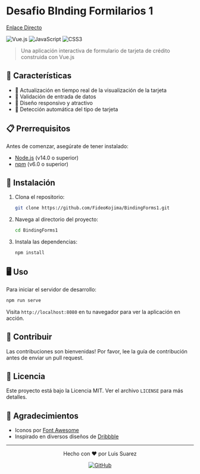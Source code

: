 # Desafio BInding Formilarios 1

[Enlace Directo](https://binding-forms1.vercel.app/)

![Vue.js](https://img.shields.io/badge/vuejs-%2335495e.svg?style=for-the-badge&logo=vuedotjs&logoColor=%234FC08D)
![JavaScript](https://img.shields.io/badge/javascript-%23323330.svg?style=for-the-badge&logo=javascript&logoColor=%23F7DF1E)
![CSS3](https://img.shields.io/badge/css3-%231572B6.svg?style=for-the-badge&logo=css3&logoColor=white)

> Una aplicación interactiva de formulario de tarjeta de crédito construida con Vue.js

## 🌟 Características

- 🔄 Actualización en tiempo real de la visualización de la tarjeta
- 📝 Validación de entrada de datos
- 🎨 Diseño responsivo y atractivo
- 🔢 Detección automática del tipo de tarjeta

## 📋 Prerrequisitos

Antes de comenzar, asegúrate de tener instalado:

- [Node.js](https://nodejs.org/) (v14.0 o superior)
- [npm](https://www.npmjs.com/) (v6.0 o superior)

## 🚀 Instalación

1. Clona el repositorio:
   ```bash
   git clone https://github.com/FideoKojima/BindingForms1.git
   ```

2. Navega al directorio del proyecto:
   ```bash
   cd BindingForms1
   ```

3. Instala las dependencias:
   ```bash
   npm install
   ```

## 🖥️ Uso

Para iniciar el servidor de desarrollo:

```bash
npm run serve
```

Visita `http://localhost:8080` en tu navegador para ver la aplicación en acción.

## 🤝 Contribuir

Las contribuciones son bienvenidas! Por favor, lee la guía de contribución antes de enviar un pull request.

## 📄 Licencia

Este proyecto está bajo la Licencia MIT. Ver el archivo `LICENSE` para más detalles.

## 👏 Agradecimientos

- Iconos por [Font Awesome](https://fontawesome.com/)
- Inspirado en diversos diseños de [Dribbble](https://dribbble.com/)

---

<p align="center">
  Hecho con ❤️ por Luis Suarez
</p>

<p align="center">
  <a href="https://github.com/FideoKojima">
    <img src="https://img.shields.io/github/followers/FideoKojima?label=Follow&style=social" alt="GitHub">
  </a>
  </p>